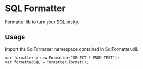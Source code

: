 # SQL Formatter

Formatter lib to turn your SQL pretty.

## Usage

Import the SqlFormatter namespace contained in SqlFormatter.dll.

```
var formatter = new Formatter("SELECT * FROM TEST");
var formattedSQL = formatter.Format();
```
